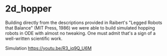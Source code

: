 # 2d_hopper

Building directly from the descriptions provided in Raibert's "Legged Robots that Balance" (MIT Press, 1986) we were able to build simulated hopping robots in ODE with almost no tweaking. 
One must admit that's a sign of a well-written scientific work.

Simulation
https://youtu.be/R3_iq9Q_U6M

